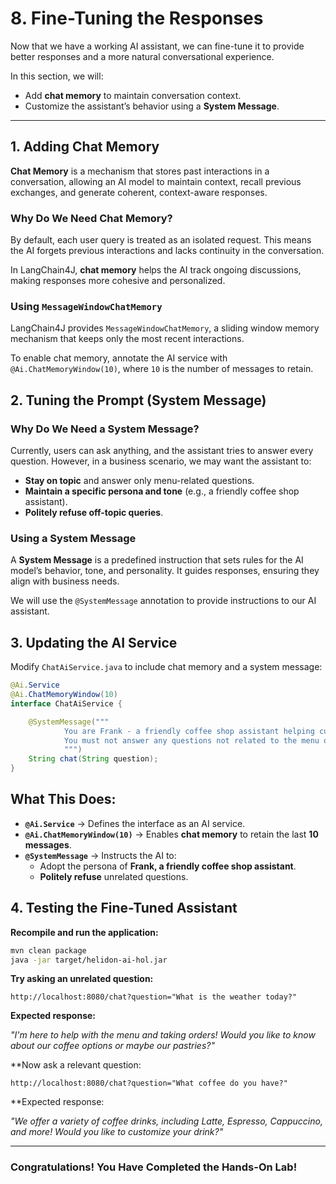 # 8. Fine-Tuning the Responses

Now that we have a working AI assistant, we can fine-tune it to provide better responses and a more natural conversational experience.

In this section, we will: 

- Add **chat memory** to maintain conversation context.  
- Customize the assistant’s behavior using a **System Message**.

---

## 1. Adding Chat Memory

**Chat Memory** is a mechanism that stores past interactions in a conversation, allowing an AI model to maintain context, recall previous exchanges, and generate coherent, context-aware responses.

### Why Do We Need Chat Memory?

By default, each user query is treated as an isolated request. This means the AI forgets previous interactions and lacks continuity in the conversation.

In LangChain4J, **chat memory** helps the AI track ongoing discussions, making responses more cohesive and personalized.

### Using `MessageWindowChatMemory`

LangChain4J provides `MessageWindowChatMemory`, a sliding window memory mechanism that keeps only the most recent interactions.

To enable chat memory, annotate the AI service with `@Ai.ChatMemoryWindow(10)`, where `10` is the number of messages to retain.

## 2. Tuning the Prompt (System Message)

### Why Do We Need a System Message?

Currently, users can ask anything, and the assistant tries to answer every question. However, in a business scenario, we may want the assistant to:  

- **Stay on topic** and answer only menu-related questions.  
- **Maintain a specific persona and tone** (e.g., a friendly coffee shop assistant).  
- **Politely refuse off-topic queries**.

### Using a System Message

A **System Message** is a predefined instruction that sets rules for the AI model’s behavior, tone, and personality. It guides responses, ensuring they align with business needs.

We will use the `@SystemMessage` annotation to provide instructions to our AI assistant.

## 3. Updating the AI Service

Modify `ChatAiService.java` to include chat memory and a system message:

```java
@Ai.Service
@Ai.ChatMemoryWindow(10)
interface ChatAiService {

    @SystemMessage("""
            You are Frank - a friendly coffee shop assistant helping customers with their orders.
            You must not answer any questions not related to the menu or placing orders.
            """)
    String chat(String question);
}
```

**What This Does:**
- 
- **`@Ai.Service`** → Defines the interface as an AI service.
- **`@Ai.ChatMemoryWindow(10)`** → Enables **chat memory** to retain the last **10 messages**.
- **`@SystemMessage`** → Instructs the AI to:  
  - Adopt the persona of **Frank, a friendly coffee shop assistant**.  
  - **Politely refuse** unrelated questions.

## 4. Testing the Fine-Tuned Assistant

**Recompile and run the application:**

```sh
mvn clean package
java -jar target/helidon-ai-hol.jar
```

**Try asking an unrelated question:**

```
http://localhost:8080/chat?question="What is the weather today?"
```

**Expected response:**

*"I'm here to help with the menu and taking orders! Would you like to know about our coffee options or maybe our pastries?"*

**Now ask a relevant question:

```
http://localhost:8080/chat?question="What coffee do you have?"
```

**Expected response:

*"We offer a variety of coffee drinks, including Latte, Espresso, Cappuccino, and more! Would you like to customize your drink?"*

---

### Congratulations! You Have Completed the Hands-On Lab!  
